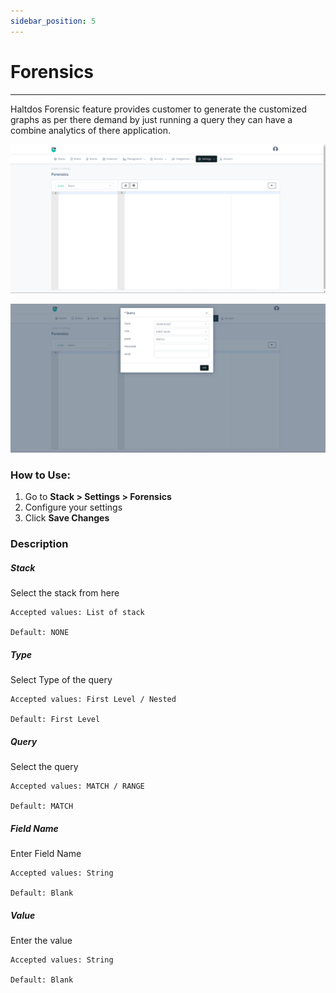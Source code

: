 ```yaml
---
sidebar_position: 5
---
```


# Forensics

 -----------

Haltdos Forensic feature provides customer to generate the customized graphs as per there demand by just running a query they can have a combine analytics of there application.

![forensics](/img/platform/v8/docs/forensic1.png)

![forensics](/img/platform/v8/docs/forensics2.png)

### How to Use:

1. Go to **Stack > Settings > Forensics**
2. Configure your settings
3. Click **Save Changes**


### Description

##### **Stack**

Select the stack from here

    Accepted values: List of stack

    Default: NONE

##### **Type**

Select Type of the query

    Accepted values: First Level / Nested

    Default: First Level

##### **Query**

Select the query

    Accepted values: MATCH / RANGE

    Default: MATCH

##### **Field Name**

Enter Field Name

    Accepted values: String

    Default: Blank

##### **Value**

Enter the value

    Accepted values: String

    Default: Blank

